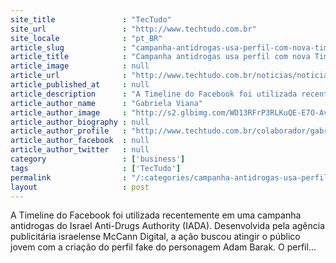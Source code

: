 ```yaml
---
site_title               : "TecTudo"
site_url                 : "http://www.techtudo.com.br"
site_locale              : "pt_BR"
article_slug             : "campanha-antidrogas-usa-perfil-com-nova-timeline-do-facebook"
article_title            : "Campanha antidrogas usa perfil com nova Timeline do Facebook"
article_image            : null
article_url              : "http://www.techtudo.com.br/noticias/noticia/2012/01/campanha-antidrogas-usa-perfil-com-nova-timeline-do-facebook.html"
article_published_at     : null
article_description      : "A Timeline do Facebook foi utilizada recentemente em uma campanha antidrogas do Israel Anti-Drugs Authority (IADA). Desenvolvida pela agência publicitária israelense McCann Digital, a ação buscou atingir o público jovem com a criação do perfil fake do personagem Adam Barak. O perfil..."
article_author_name      : "Gabriela Viana"
article_author_image     : "http://s2.glbimg.com/WD13RFrP3RLKuQE-E7O-Avzqpns=/30x30/s2.glbimg.com/O4zm5rhndt03MlgtsGU_-sexbyE=/140x140/s.glbimg.com/po/tt2/f/original/2013/11/12/gabrielaviana.jpg"
article_author_biography : null
article_author_profile   : "http://www.techtudo.com.br/colaborador/gabriela-viana.html"
article_author_facebook  : null
article_author_twitter   : null
category                 : ['business']
tags                     : ['TecTudo']
permalink                : "/:categories/campanha-antidrogas-usa-perfil-com-nova-timeline-do-facebook/"
layout                   : post
---
```


A Timeline do Facebook foi utilizada recentemente em uma campanha antidrogas do Israel Anti-Drugs Authority (IADA). Desenvolvida pela agência publicitária israelense McCann Digital, a ação buscou atingir o público jovem com a criação do perfil fake do personagem Adam Barak. O perfil...
